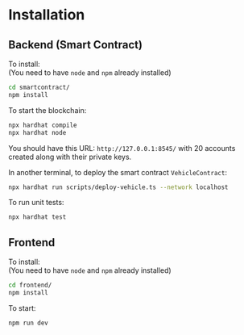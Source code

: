 # Installation

## Backend (Smart Contract)

To install:  
(You need to have `node` and `npm` already installed)
```bash
cd smartcontract/
npm install
```

To start the blockchain:  
```bash
npx hardhat compile
npx hardhat node
```

You should have this URL: `http://127.0.0.1:8545/` with 20 accounts created along with their private keys.

In another terminal, to deploy the smart contract `VehicleContract`:  
```bash
npx hardhat run scripts/deploy-vehicle.ts --network localhost
```

To run unit tests:  
```bash
npx hardhat test
```

## Frontend

To install:  
(You need to have `node` and `npm` already installed)
```bash
cd frontend/
npm install
```

To start:  
```bash
npm run dev
```